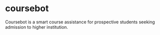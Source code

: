 # coursebot
Coursebot is a smart course assistance for prospective students seeking admission to higher institution.
